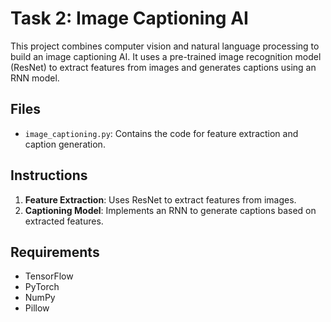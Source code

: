 # Task 2: Image Captioning AI

This project combines computer vision and natural language processing to build an image captioning AI. It uses a pre-trained image recognition model (ResNet) to extract features from images and generates captions using an RNN model.

## Files

- `image_captioning.py`: Contains the code for feature extraction and caption generation.

## Instructions

1. **Feature Extraction**: Uses ResNet to extract features from images.
2. **Captioning Model**: Implements an RNN to generate captions based on extracted features.

## Requirements

- TensorFlow
- PyTorch
- NumPy
- Pillow

